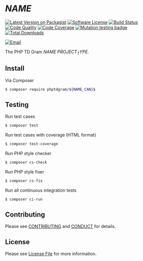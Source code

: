 # ${NAME}$

[![Latest Version on Packagist][ico-version]][link-packagist]
[![Software License][ico-license]](LICENSE)
[![Build Status][ico-travis]][link-travis]
[![Code Quality][ico-quality]][link-scrutinizer]
[![Code Coverage][ico-coverage]][link-scrutinizer]
[![Mutation testing badge][ico-mutation]][link-mutator]
[![Total Downloads][ico-downloads]][link-downloads]

[![Email][ico-email]][link-email]

The PHP TD Gram ${NAME}$ ${PROJECT_TYPE}$.


## Install

Via Composer

```bash
$ composer require phptdgram/${NAME_CAN}$
```

## Testing

Run test cases

```bash
$ composer test
```

Run test cases with coverage (HTML format)

```bash
$ composer test-coverage
```

Run PHP style checker

```bash
$ composer cs-check
```

Run PHP style fixer

```bash
$ composer cs-fix
```

Run all continuous integration tests

```bash
$ composer ci-run
```

## Contributing

Please see [CONTRIBUTING](CONTRIBUTING.md) and [CONDUCT](CONDUCT.md) for details.


## License

Please see [License File](LICENSE) for more information.

[ico-version]: https://img.shields.io/packagist/v/phptdgram/${NAME_CAN}$.svg?style=flat-square
[ico-license]: https://img.shields.io/badge/license-MIT-brightgreen.svg?style=flat-square
[ico-travis]: https://img.shields.io/travis/com/phptdgram/${NAME_CAN}$/master.svg?style=flat-square
[ico-quality]: https://img.shields.io/scrutinizer/quality/g/phptdgram/${NAME_CAN}$?style=flat-square
[ico-coverage]: https://img.shields.io/scrutinizer/coverage/g/phptdgram/${NAME_CAN}$?style=flat-square
[ico-mutation]: https://img.shields.io/endpoint?style=flat-square&url=https%3A%2F%2Fbadge-api.stryker-mutator.io%2Fgithub.com%2Fphptdgram%2F${NAME_CAN}%2Fmaster
[ico-downloads]: https://img.shields.io/packagist/dt/phptdgram/${NAME_CAN}$.svg?style=flat-square
[ico-email]: https://img.shields.io/badge/email-aurimas@niekis.lt-blue.svg?style=flat-square

[link-travis]: https://travis-ci.com/phptdgram/${NAME_CAN}$
[link-packagist]: https://packagist.org/packages/phptdgram/${NAME_CAN}$
[link-scrutinizer]: https://scrutinizer-ci.com/g/phptdgram/${NAME_CAN}$
[link-mutator]: https://dashboard.stryker-mutator.io/reports/github.com/phptdgram/${NAME_CAN}$/master
[link-downloads]: https://packagist.org/packages/phptdgram/${NAME_CAN}$/stats
[link-email]: mailto:aurimas@niekis.lt
